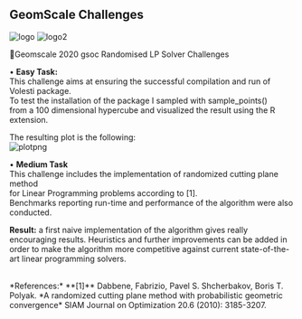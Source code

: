 ## GeomScale Challenges 


![logo](https://user-images.githubusercontent.com/60981694/77258473-76ed4c00-6c83-11ea-9740-c2eba0b008f8.png)
![logo2](https://user-images.githubusercontent.com/60981694/77258157-24923800-6c4f-11ea-8258-6539ca614569.png)

:rocket:Geomscale 2020 gsoc Randomised LP Solver Challenges

•	**Easy Task:**   
  This challenge aims at ensuring the successful compilation and run of Volesti package.   
  To test the installation of the package I sampled with sample_points()   
  from a 100 dimensional hypercube and visualized the result using the R extension.  
  
The resulting plot is the following:  
![plotpng](https://user-images.githubusercontent.com/60981694/77974408-bb21c180-72ff-11ea-948a-79bdf6edaf15.png)

•	**Medium Task**  
This challenge includes the implementation of randomized cutting plane method   
for Linear Programming problems according to [1].   
Benchmarks reporting run-time and performance of the algorithm were also conducted.  

**Result:** a first naive implementation of the algorithm gives really encouraging results. Heuristics and further improvements can be added in order to make the algorithm more competitive against current state-of-the-art linear programming solvers.
  
 </br>  
*References:*  
**[1]** Dabbene, Fabrizio, Pavel S. Shcherbakov, Boris T. Polyak. *A randomized cutting plane method with probabilistic geometric convergence* SIAM Journal on Optimization 20.6 (2010): 3185-3207.
